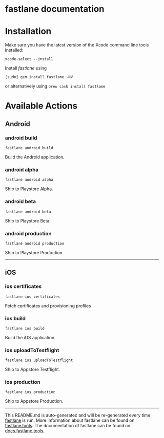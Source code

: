 fastlane documentation
================
# Installation

Make sure you have the latest version of the Xcode command line tools installed:

```
xcode-select --install
```

Install _fastlane_ using
```
[sudo] gem install fastlane -NV
```
or alternatively using `brew cask install fastlane`

# Available Actions
## Android
### android build
```
fastlane android build
```
Build the Android application.
### android alpha
```
fastlane android alpha
```
Ship to Playstore Alpha.
### android beta
```
fastlane android beta
```
Ship to Playstore Beta.
### android production
```
fastlane android production
```
Ship to Playstore Production.

----

## iOS
### ios certificates
```
fastlane ios certificates
```
Fetch certificates and provisioning profiles
### ios build
```
fastlane ios build
```
Build the iOS application.
### ios uploadToTestflight
```
fastlane ios uploadToTestflight
```
Ship to Appstore Testflight.
### ios production
```
fastlane ios production
```
Ship to Appstore Production.

----

This README.md is auto-generated and will be re-generated every time [fastlane](https://fastlane.tools) is run.
More information about fastlane can be found on [fastlane.tools](https://fastlane.tools).
The documentation of fastlane can be found on [docs.fastlane.tools](https://docs.fastlane.tools).
